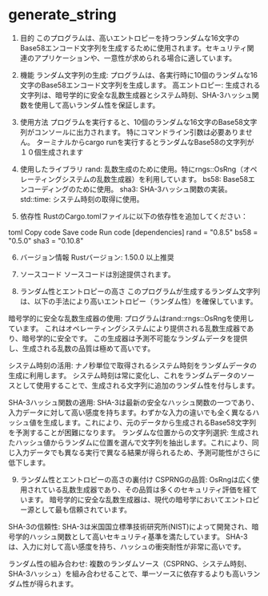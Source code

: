 # generate_string

1. 目的
このプログラムは、高いエントロピーを持つランダムな16文字のBase58エンコード文字列を生成するために使用されます。セキュリティ関連のアプリケーションや、一意性が求められる場合に適しています。

2. 機能
ランダム文字列の生成: プログラムは、各実行時に10個のランダムな16文字のBase58エンコード文字列を生成します。
高エントロピー: 生成される文字列は、暗号学的に安全な乱数生成器とシステム時刻、SHA-3ハッシュ関数を使用して高いランダム性を保証します。

3. 使用方法
プログラムを実行すると、10個のランダムな16文字のBase58文字列がコンソールに出力されます。
特にコマンドライン引数は必要ありません。
ターミナルからcargo runを実行するとランダムなBase58の文字列が１０個生成されます

4. 使用したライブラリ
rand: 乱数生成のために使用。特にrngs::OsRng（オペレーティングシステムの乱数生成器）を利用しています。
bs58: Base58エンコーディングのために使用。
sha3: SHA-3ハッシュ関数の実装。
std::time: システム時刻の取得に使用。

5. 依存性
RustのCargo.tomlファイルに以下の依存性を追加してください：

toml
Copy code
Save code
Run code
[dependencies]
rand = "0.8.5"
bs58 = "0.5.0"
sha3 = "0.10.8"

6. バージョン情報
Rustバージョン: 1.50.0 以上推奨

7. ソースコード
ソースコードは別途提供されます。





8. ランダム性とエントロピーの高さ
このプログラムが生成するランダム文字列は、以下の手法により高いエントロピー（ランダム性）を確保しています。

暗号学的に安全な乱数生成器の使用: プログラムはrand::rngs::OsRngを使用しています。
これはオペレーティングシステムにより提供される乱数生成器であり、暗号学的に安全です。
この生成器は予測不可能なランダムデータを提供し、生成される乱数の品質は極めて高いです。

システム時刻の活用: ナノ秒単位で取得されるシステム時刻をランダムデータの生成に利用します。
システム時刻は常に変化し、これをランダムデータのソースとして使用することで、生成される文字列に追加のランダム性を付与します。

SHA-3ハッシュ関数の適用: SHA-3は最新の安全なハッシュ関数の一つであり、入力データに対して高い感度を持ちます。わずかな入力の違いでも全く異なるハッシュ値を生成します。これにより、元のデータから生成されるBase58文字列を予測することが困難になります。
ランダムな位置からの文字列選択: 生成されたハッシュ値からランダムに位置を選んで文字列を抽出します。これにより、同じ入力データでも異なる実行で異なる結果が得られるため、予測可能性がさらに低下します。



9. ランダム性とエントロピーの高さの裏付け
CSPRNGの品質: OsRngは広く使用されている乱数生成器であり、その品質は多くのセキュリティ評価を経ています。
暗号学的に安全な乱数生成器は、現代の暗号学においてエントロピー源として最も信頼されています。

SHA-3の信頼性: SHA-3は米国国立標準技術研究所(NIST)によって開発され、暗号学的ハッシュ関数として高いセキュリティ基準を満たしています。
SHA-3は、入力に対して高い感度を持ち、ハッシュの衝突耐性が非常に高いです。

ランダム性の組み合わせ: 複数のランダムソース（CSPRNG、システム時刻、SHA-3ハッシュ）を組み合わせることで、単一ソースに依存するよりも高いランダム性が得られます。

